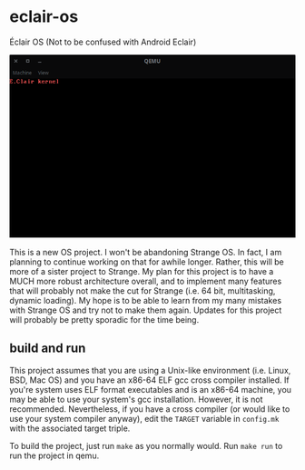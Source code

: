 # eclair-os
Éclair OS (Not to be confused with Android Eclair)

![screenshot](res/screenshot.png)

This is a new OS project. I won't be abandoning Strange OS. In fact, I am planning to continue working on that for awhile longer. Rather, this will be more of a sister project to Strange. My plan for this project is to have a MUCH more robust architecture overall, and to implement many features that will probably not make the cut for Strange (i.e. 64 bit, multitasking, dynamic loading). My hope is to be able to learn from my many mistakes with Strange OS and try not to make them again. Updates for this project will probably be pretty sporadic for the time being.

## build and run
This project assumes that you are using a Unix-like environment (i.e. Linux, BSD, Mac OS) and you have an x86-64 ELF gcc cross compiler installed. If you're system uses ELF format executables and is an x86-64 machine, you may be able to use your system's gcc installation. However, it is not recommended. Nevertheless, if you have a cross compiler (or would like to use your system compiler anyway), edit the `TARGET` variable in `config.mk` with the associated target triple.

To build the project, just run `make` as you normally would. Run `make run` to run the project in qemu.
